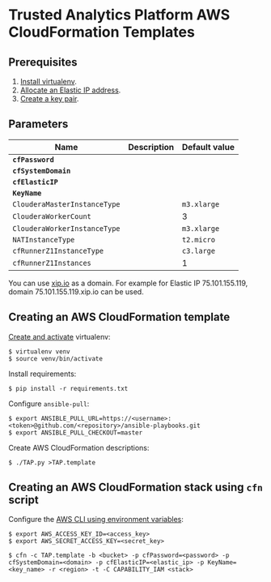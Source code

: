 # Trusted Analytics Platform AWS CloudFormation Templates

## Prerequisites

1. [Install virtualenv](https://virtualenv.readthedocs.org/en/latest/installation.html).
2. [Allocate an Elastic IP address](http://docs.aws.amazon.com/AWSEC2/latest/UserGuide/elastic-ip-addresses-eip.html#using-instance-addressing-eips-allocating).
3. [Create a key pair](http://docs.aws.amazon.com/AWSEC2/latest/UserGuide/ec2-key-pairs.html#having-ec2-create-your-key-pair).

## Parameters

| Name                         | Description | Default value |
| ---------------------------- | ----------- | ------------- |
| **`cfPassword`**             |             |               |
| **`cfSystemDomain`**         |             |               |
| **`cfElasticIP`**            |             |               |
| **`KeyName`**                |             |               |
| `ClouderaMasterInstanceType` |             | `m3.xlarge`   |
| `ClouderaWorkerCount`        |             | 3             |
| `ClouderaWorkerInstanceType` |             | `m3.xlarge`   |
| `NATInstanceType`            |             | `t2.micro`    |
| `cfRunnerZ1InstanceType`     |             | `c3.large`    |
| `cfRunnerZ1Instances`        |             | 1             |

You can use [xip.io](http://xip.io/) as a domain. For example for Elastic IP 75.101.155.119, domain 75.101.155.119.xip.io can be used.

## Creating an AWS CloudFormation template

[Create and activate](http://docs.python-guide.org/en/latest/dev/virtualenvs/#basic-usage) virtualenv:

```
$ virtualenv venv
$ source venv/bin/activate
```

Install requirements:

```
$ pip install -r requirements.txt
```

Configure `ansible-pull`:

```
$ export ANSIBLE_PULL_URL=https://<username>:<token>@github.com/<repository>/ansible-playbooks.git
$ export ANSIBLE_PULL_CHECKOUT=master
```

Create AWS CloudFormation descriptions:

```
$ ./TAP.py >TAP.template
```

## Creating an AWS CloudFormation stack using `cfn` script

Configure the [AWS CLI using environment variables](http://docs.aws.amazon.com/cli/latest/userguide/cli-chap-getting-started.html#cli-environment):

```
$ export AWS_ACCESS_KEY_ID=<access_key>
$ export AWS_SECRET_ACCESS_KEY=<secret_key>
```

```
$ cfn -c TAP.template -b <bucket> -p cfPassword=<password> -p cfSystemDomain=<domain> -p cfElasticIP=<elastic_ip> -p KeyName=<key_name> -r <region> -t -C CAPABILITY_IAM <stack>
```
